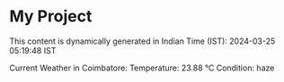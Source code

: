 # My Project

This content is dynamically generated in Indian Time (IST): 2024-03-25 05:19:48 IST


Current Weather in Coimbatore:
Temperature: 23.88 °C
Condition: haze
